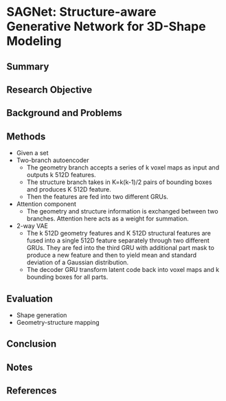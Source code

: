 # SAGNet: Structure-aware Generative Network for 3D-Shape Modeling

## Summary

## Research Objective

## Background and Problems

## Methods
- Given a set 
- Two-branch autoencoder
	- The geometry branch accepts a series of k voxel maps as input and outputs k 512D features. 
	- The structure branch takes in K=k(k-1)/2 pairs of bounding boxes and produces K 512D feature.
	- Then the features are fed into two different GRUs.
- Attention component
	- The geometry and structure information is exchanged between two branches. Attention here acts as a weight for summation.
- 2-way VAE
	- The k 512D geometry features and K 512D structural features are fused into a single 512D feature separately through two different GRUs. They are fed into the third GRU with additional part mask to produce a new feature and then to yield mean and standard deviation of a Gaussian distribution.
	- The decoder GRU transform latent code back into voxel maps and k bounding boxes for all parts.
## Evaluation
- Shape generation
- Geometry-structure mapping
## Conclusion

## Notes

## References
<!--stackedit_data:
eyJoaXN0b3J5IjpbLTE2MjQwMjA5NDMsMjA2NDA2NTI4OV19
-->